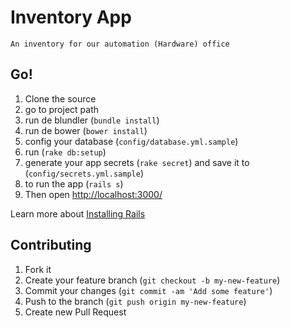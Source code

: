 # Inventory App
    An inventory for our automation (Hardware) office

## Go!

1. Clone the source
2. go to project path
3. run de blundler (`bundle install`)
4. run de bower (`bower install`)
5. config your database (`config/database.yml.sample`)
6. run (`rake db:setup`)
7. generate your app secrets (`rake secret`) and save it to (`config/secrets.yml.sample`)
8. to run the app (`rails s`)
9. Then open [http://localhost:3000/](http://localhost:3000/)

Learn more about [Installing Rails](http://railsapps.github.io/installing-rails.html)

## Contributing

1. Fork it
2. Create your feature branch (`git checkout -b my-new-feature`)
3. Commit your changes (`git commit -am 'Add some feature'`)
4. Push to the branch (`git push origin my-new-feature`)
5. Create new Pull Request
